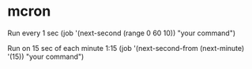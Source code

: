 # mcron

Run every 1 sec
(job '(next-second (range 0 60 10)) "your command")

Run on 15 sec of each minute 1:15
(job
    '(next-second-from
       (next-minute)
       '(15))
    "your command")

